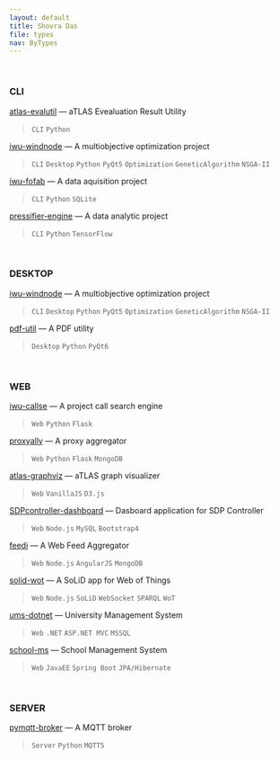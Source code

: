 ```yaml
---
layout: default
title: Shovra Das
file: types
nav: ByTypes
---
```


<br>


### CLI

[atlas-evalutil](https://github.com/shovradas/atlas-evalutil) &#8212; aTLAS Evealuation Result Utility

> `CLI` `Python`  

[iwu-windnode](https://github.com/shovradas/windnode-demonstrator) &#8212; A multiobjective optimization project

> `CLI` `Desktop` `Python` `PyQt5` `Optimization` `GeneticAlgorithm` `NSGA-II`

[iwu-fofab](https://github.com/shovradas/iwu-fofab) &#8212; A data aquisition project

> `CLI` `Python` `SQLite` 

[pressifier-engine](https://github.com/binuv-tuc/pressifier-engine) &#8212; A data analytic project

> `CLI` `Python` `TensorFlow` 


<br>


### DESKTOP

[iwu-windnode](https://github.com/shovradas/windnode-demonstrator) &#8212; A multiobjective optimization project

> `CLI` `Desktop` `Python` `PyQt5` `Optimization` `GeneticAlgorithm` `NSGA-II`

[pdf-util](https://github.com/shovradas/pdf-util) &#8212; A PDF utility

> `Desktop` `Python` `PyQt6` 


<br>


### WEB

[iwu-callse](https://github.com/shovradas/iwu-callse) &#8212; A project call search engine

> `Web` `Python` `Flask` 

[proxyally](https://github.com/shovradas/proxyally) &#8212; A proxy aggregator

> `Web` `Python` `Flask` `MongoDB` 

[atlas-graphviz](https://github.com/shovradas/atlas-graphviz) &#8212; aTLAS graph visualizer

> `Web`  `VanillaJS` `D3.js` 

[SDPcontroller-dashboard](https://github.com/shovradas/SDPcontroller-dashboard) &#8212; Dasboard application for SDP Controller

> `Web` `Node.js` `MySQL` `Bootstrap4` 

[feedi](https://github.com/shovradas/feedi) &#8212; A Web Feed Aggregator

> `Web` `Node.js` `AngularJS` `MongoDB` 

[solid-wot](https://github.com/shovradas/solid-wot) &#8212; A SoLiD app for Web of Things

> `Web` `Node.js` `SoLiD` `WebSocket` `SPARQL` `WoT`

[ums-dotnet](https://github.com/shovradas/ums-dotnet) &#8212; University Management System

> `Web` `.NET` `ASP.NET MVC` `MSSQL` 

[school-ms](https://github.com/shovradas/school-ms) &#8212; School Management System

> `Web` `JavaEE` `Spring Boot` `JPA/Hibernate` 


<br>


### SERVER

[pymqtt-broker](https://github.com/shovradas/pymqtt-broker) &#8212; A MQTT broker

> `Server` `Python`  `MQTT5`